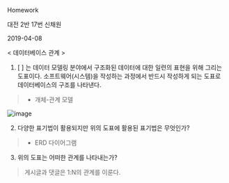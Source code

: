 Homework

대전 2반 17번 신채원

2019-04-08

< 데이터베이스 관계 >

1. [               ] 는 데이터 모델링 분야에서 구조화된 데이터에 대한 일련의 표현을 위해 그리는 도표이다. 소프트웨어(시스템)을 작성하는 과정에서 반드시 작성하게 되는 도표로 데이터베이스의 구조를 나타낸다.

> * 개체-관계 모델



![image](https://user-images.githubusercontent.com/45935233/56702182-bfcc1600-673d-11e9-9305-5e1588b09605.png)

2. 다양한 표기법이 활용되지만 위의 도표에 활용된 표기법은 무엇인가?

> * ERD 다이어그램



3. 위의 도표는 어떠한 관계를 나타내는가?

> 게시글과 댓글은 1:N의 관계를 이룬다.